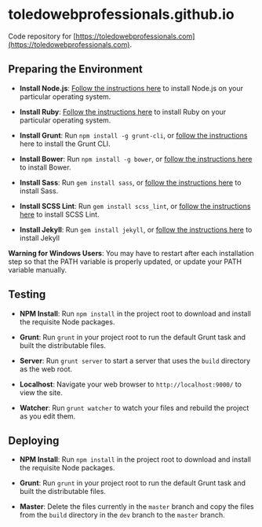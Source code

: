 # toledowebprofessionals.github.io

Code repository for [https://toledowebprofessionals.com](https://toledowebprofessionals.com).

## Preparing the Environment

- **Install Node.js**: [Follow the instructions here](https://nodejs.org/en/download/) to install Node.js on your particular operating system.

- **Install Ruby**: [Follow the instructions here](https://www.ruby-lang.org/en/documentation/installation/) to install Ruby on your particular operating system.

- **Install Grunt**: Run `npm install -g grunt-cli`, or [follow the instructions](http://gruntjs.com/getting-started) here to install the Grunt CLI.

- **Install Bower**: Run `npm install -g bower`, or [follow the instructions here](http://bower.io/#install-bower) to install Bower.

- **Install Sass**: Run `gem install sass`, or [follow the instructions here](http://sass-lang.com/install) to install Sass.

- **Install SCSS Lint**: Run `gem install scss_lint`, or [follow the instructions here](https://github.com/brigade/scss-lint) to install SCSS Lint.

- **Install Jekyll**: Run `gem install jekyll`, or [follow the instructions here](http://jekyllrb.com/docs/quickstart/) to install Jekyll

**Warning for Windows Users**: You may have to restart after each installation step so that the PATH variable is properly updated, or update your PATH variable manually.

## Testing

- **NPM Install**: Run `npm install` in the project root to download and install the requisite Node packages.

- **Grunt**: Run `grunt` in your project root to run the default Grunt task and built the distributable files.

- **Server**: Run `grunt server` to start a server that uses the `build` directory as the web root.

- **Localhost**: Navigate your web browser to `http://localhost:9000/` to view the site.

- **Watcher**: Run `grunt watcher` to watch your files and rebuild the project as you edit them.

## Deploying

- **NPM Install**: Run `npm install` in the project root to download and install the requisite Node packages.

- **Grunt**: Run `grunt` in your project root to run the default Grunt task and built the distributable files.

- **Master**: Delete the files currently in the `master` branch and copy the files from the `build` directory in the `dev` branch to the `master` branch.
